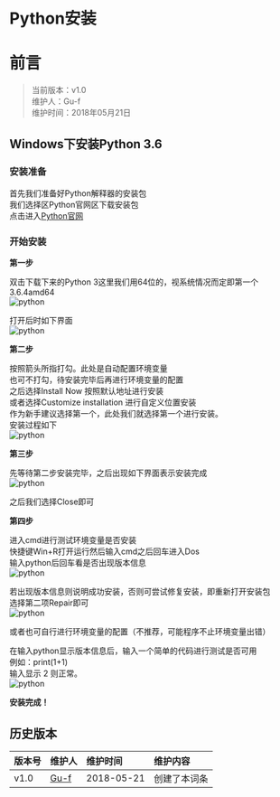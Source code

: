 # Python安装

# 前言
>当前版本：v1.0  
>维护人：Gu-f  
>维护时间：2018年05月21日

## Windows下安装Python 3.6
### 安装准备
首先我们准备好Python解释器的安装包  
我们选择区Python官网区下载安装包  
点击进入[Python官网](https://www.python.org/)  
### 开始安装
**第一步**  

双击下载下来的Python 3这里我们用64位的，视系统情况而定即第一个3.6.4amd64  
![python](amWiki/images/pythonimg/pythonver.jpg)  

打开后时如下界面  
![python](amWiki/images/pythonimg/python01.jpg)

**第二步**  

按照箭头所指打勾。此处是自动配置环境变量  
也可不打勾，待安装完毕后再进行环境变量的配置  
之后选择Install Now 按照默认地址进行安装  
或者选择Customize installation 进行自定义位置安装  
作为新手建议选择第一个，此处我们就选择第一个进行安装。  
安装过程如下  
![python](amWiki/images/pythonimg/python02.jpg)  

**第三步**  

先等待第二步安装完毕，之后出现如下界面表示安装完成  
![python](amWiki/images/pythonimg/python03.jpg)  

之后我们选择Close即可  

**第四步**  

进入cmd进行测试环境变量是否安装  
快捷键Win+R打开运行然后输入cmd之后回车进入Dos  
输入python后回车看是否出现版本信息  
![python](amWiki/images/pythonimg/python04.jpg)  

若出现版本信息则说明成功安装，否则可尝试修复安装，即重新打开安装包  
选择第二项Repair即可  
![python](amWiki/images/pythonimg/pythonrepair.jpg)  

或者也可自行进行环境变量的配置（不推荐，可能程序不止环境变量出错）  

在输入python显示版本信息后，输入一个简单的代码进行测试是否可用  
例如：print(1+1)  
输入显示 2 则正常。  
![python](amWiki/images/pythonimg/python05.jpg)  

**安装完成！**

## 历史版本

| 版本号 | 维护人 |维护时间 |维护内容|
| :- | :- | :-| :- |
| v1.0 | [Gu-f](https://Gu-f.github.io/) |2018-05-21|创建了本词条|
